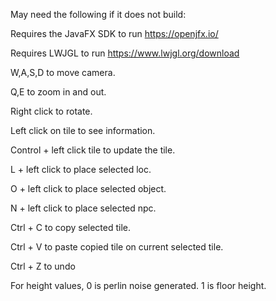 May need the following if it does not build:

Requires the JavaFX SDK to run https://openjfx.io/

Requires LWJGL to run https://www.lwjgl.org/download

W,A,S,D to move camera.

Q,E to zoom in and out.

Right click to rotate.

Left click on tile to see information.

Control + left click tile to update the tile.

L + left click to place selected loc.

O + left click to place selected object.

N + left click to place selected npc.

Ctrl + C to copy selected tile.

Ctrl + V to paste copied tile on current selected tile.

Ctrl + Z to undo

For height values, 0 is perlin noise generated. 1 is floor height. 
